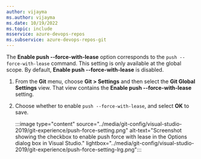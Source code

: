 ```yaml
---
author: vijayma
ms.author: vijayma
ms.date: 10/19/2022
ms.topic: include
msservice: azure-devops-repos
ms.subservice: azure-devops-repos-git
---
```


The **Enable push --force-with-lease** option corresponds to the `push --force-with-lease` command. This setting is only available at the global scope. By default, **Enable push --force-with-lease** is disabled.

1. From the **Git** menu, choose **Git > Settings** and then select the **Git Global Settings** view. That view contains the **Enable push --force-with-lease** setting.

1. Choose whether to enable `push --force-with-lease`, and select **OK** to save.

   :::image type="content" source="../media/git-config/visual-studio-2019/git-experience/push-force-setting.png" alt-text="Screenshot showing the checkbox to enable push force with lease in the Options dialog box in Visual Studio." lightbox="../media/git-config/visual-studio-2019/git-experience/push-force-setting-lrg.png":::

